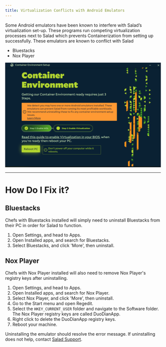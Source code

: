 ```yaml
---
title: Virtualization Conflicts with Android Emulators
---
```


Some Android emulators have been known to interfere with Salad’s virtualization set-up. These programs run competing
virtualization processes next to Salad which prevents Containerization from setting up successfully. These emulators are
known to conflict with Salad

- Bluestacks
- Nox Player

![](./content/images/Troubleshooting/Container-Jobs/Virtualization-Conflicts-with-Android-Emulators-1.png)

---

# How Do I Fix it?

## Bluestacks

Chefs with Bluestacks installed will simply need to uninstall Bluestacks from their PC in order for Salad to function.

1. Open Settings, and head to Apps.
2. Open Installed apps, and search for Bluestacks.
3. Select Bluestacks, and click 'More', then uninstall.

## Nox Player

Chefs with Nox Player installed will also need to remove Nox Player's registry keys after uninstalling.

1. Open Settings, and head to Apps.
2. Open Installed apps, and search for Nox Player.
3. Select Nox Player, and click 'More', then uninstall.
4. Go to the Start menu and open Regedit.
5. Select the `HKEY_CURRENT_USER` folder and navigate to the Software folder. The Nox Player registry keys are called
   DuoDianApp.
6. Right click to delete the DuoDianApp registry keys.
7. Reboot your machine.

Uninstalling the emulator should resolve the error message. If uninstalling does not help, contact
[Salad Support](/docs/Guides/Your-PC/216-how-to-create-a-support-ticket).
